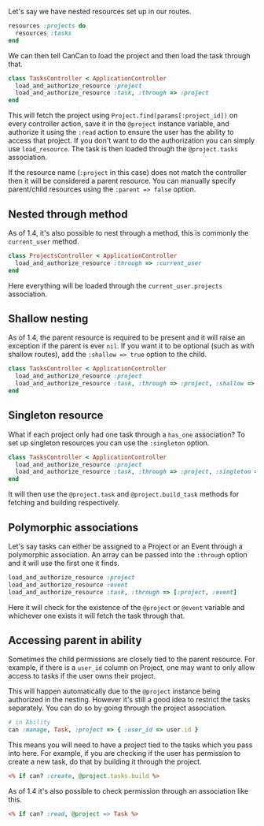 Let's say we have nested resources set up in our routes.

```ruby
resources :projects do
  resources :tasks
end
```

We can then tell CanCan to load the project and then load the task through that.

```ruby
class TasksController < ApplicationController
  load_and_authorize_resource :project
  load_and_authorize_resource :task, :through => :project
end
```

This will fetch the project using `Project.find(params[:project_id])` on every controller action, save it in the `@project` instance variable, and authorize it using the `:read` action to ensure the user has the ability to access that project. If you don't want to do the authorization you can simply use `load_resource`. The task is then loaded through the `@project.tasks` association.

If the resource name (`:project` in this case) does not match the controller then it will be considered a parent resource. You can manually specify parent/child resources using the `:parent => false` option.


## Nested through method

As of 1.4, it's also possible to nest through a method, this is commonly the `current_user` method.

```ruby
class ProjectsController < ApplicationController
  load_and_authorize_resource :through => :current_user
end
```

Here everything will be loaded through the `current_user.projects` association.


## Shallow nesting

As of 1.4, the parent resource is required to be present and it will raise an exception if the parent is ever `nil`. If you want it to be optional (such as with shallow routes), add the `:shallow => true` option to the child.

```ruby
class TasksController < ApplicationController
  load_and_authorize_resource :project
  load_and_authorize_resource :task, :through => :project, :shallow => true
end
```


## Singleton resource

What if each project only had one task through a `has_one` association? To set up singleton resources you can use the `:singleton` option.

```ruby
class TasksController < ApplicationController
  load_and_authorize_resource :project
  load_and_authorize_resource :task, :through => :project, :singleton => true
end
```

It will then use the `@project.task` and `@project.build_task` methods for fetching and building respectively.


## Polymorphic associations

Let's say tasks can either be assigned to a Project or an Event through a polymorphic association. An array can be passed into the `:through` option and it will use the first one it finds.

```ruby
load_and_authorize_resource :project
load_and_authorize_resource :event
load_and_authorize_resource :task, :through => [:project, :event]
```

Here it will check for the existence of the `@project` or `@event` variable and whichever one exists it will fetch the task through that.


## Accessing parent in ability

Sometimes the child permissions are closely tied to the parent resource. For example, if there is a `user_id` column on Project, one may want to only allow access to tasks if the user owns their project.

This will happen automatically due to the `@project` instance being authorized in the nesting. However it's still a good idea to restrict the tasks separately. You can do so by going through the project association.

```ruby
# in Ability
can :manage, Task, :project => { :user_id => user.id }
```

This means you will need to have a project tied to the tasks which you pass into here. For example, if you are checking if the user has permission to create a new task, do that by building it through the project.

```rhtml
<% if can? :create, @project.tasks.build %>
```

As of 1.4 it's also possible to check permission through an association like this.

```rhtml
<% if can? :read, @project => Task %>
```
